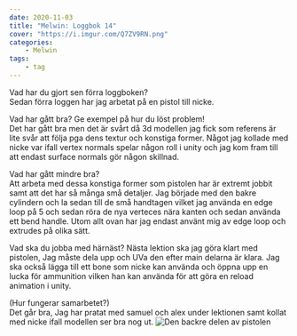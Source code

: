 ```yaml
---
date: 2020-11-03
title: "Melwin: Loggbok 14"
cover: "https://i.imgur.com/Q7ZV9RN.png"
categories: 
    - Melwin
tags:
    - tag
---
```


Vad har du gjort sen förra loggboken?  
Sedan förra loggen har jag arbetat på en pistol till nicke.

Vad har gått bra? Ge exempel på hur du löst problem!  
Det har gått bra men det är svårt då 3d modellen jag fick som referens är lite svår att följa pga dens textur och konstiga former.
Något jag kollade med nicke var ifall vertex normals spelar någon roll i unity och jag kom fram till att endast surface normals gör någon skillnad.

Vad har gått mindre bra?   
Att arbeta med dessa konstiga former som pistolen har är extremt jobbit samt att det har så många små detaljer.
Jag började med den bakre cylindern och la sedan till de små handtagen vilket jag använda en edge loop på 5 och sedan röra de nya verteces nära kanten och sedan använda ett bend handle.
Utom allt ovan har jag endast använt mig av edge loop och extrudes på olika sätt.

Vad ska du jobba med härnäst? 
Nästa lektion ska jag göra klart med pistolen, Jag måste dela upp och UVa den efter main delarna är klara.
Jag ska också lägga till ett bone som nicke kan använda och öppna upp en lucka för ammunition vilken han kan använda för att göra en reload animation i unity.

(Hur fungerar samarbetet?)  
Det går bra, Jag har pratat med samuel och alex under lektionen samt kollat med nicke ifall modellen ser bra nog ut.
![Den backre delen av pistolen](https://cdn.discordapp.com/attachments/525799777934245889/773167566419001364/unknown.png)
